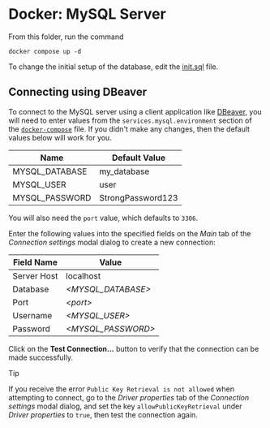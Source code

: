 # Docker: MySQL Server

From this folder, run the command

```
docker compose up -d
```

To change the initial setup of the database, edit the [init.sql](./init-db/init.sql) file.

## Connecting using DBeaver

To connect to the MySQL server using a client application like [DBeaver](https://dbeaver.io/), you will need to enter values from the `services.mysql.environment` section of the [`docker-compose`](./docker-compose.yml) file. If you didn't make any changes, then the default values below will work for you.

| Name                | Default Value     |
|---------------------|-------------------|
| MYSQL_DATABASE      | my_database       |
| MYSQL_USER          | user              |
| MYSQL_PASSWORD      | StrongPassword123 |

You will also need the `port` value, which defaults to `3306`.

Enter the following values into the specified fields on the *Main* tab of the *Connection settings* modal dialog to create a new connection:

| Field Name  | Value                    |
|-------------|--------------------------|
| Server Host | localhost                |
| Database    | *&lt;MYSQL_DATABASE&gt;* |
| Port        | *&lt;port&gt;*           |
| Username    | *&lt;MYSQL_USER&gt;*     |
| Password    | *&lt;MYSQL_PASSWORD&gt;* |

Click on the **Test Connection...** button to verify that the connection can be made successfully.

> [!TIP]
> If you receive the error `Public Key Retrieval is not allowed` when attempting to connect, go to the *Driver properties* tab of the *Connection settings* modal dialog, and set the key `allowPublicKeyRetrieval` under *Driver properties* to `true`, then test the connection again.